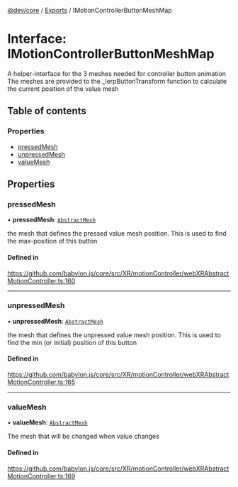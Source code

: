 [@dev/core](../README.md) / [Exports](../modules.md) / IMotionControllerButtonMeshMap

# Interface: IMotionControllerButtonMeshMap

A helper-interface for the 3 meshes needed for controller button animation
The meshes are provided to the _lerpButtonTransform function to calculate the current position of the value mesh

## Table of contents

### Properties

- [pressedMesh](IMotionControllerButtonMeshMap.md#pressedmesh)
- [unpressedMesh](IMotionControllerButtonMeshMap.md#unpressedmesh)
- [valueMesh](IMotionControllerButtonMeshMap.md#valuemesh)

## Properties

### pressedMesh

• **pressedMesh**: [`AbstractMesh`](../classes/AbstractMesh.md)

the mesh that defines the pressed value mesh position.
This is used to find the max-position of this button

#### Defined in

https://github.com/babylon.js/core/src/XR/motionController/webXRAbstractMotionController.ts:160

___

### unpressedMesh

• **unpressedMesh**: [`AbstractMesh`](../classes/AbstractMesh.md)

the mesh that defines the unpressed value mesh position.
This is used to find the min (or initial) position of this button

#### Defined in

https://github.com/babylon.js/core/src/XR/motionController/webXRAbstractMotionController.ts:165

___

### valueMesh

• **valueMesh**: [`AbstractMesh`](../classes/AbstractMesh.md)

The mesh that will be changed when value changes

#### Defined in

https://github.com/babylon.js/core/src/XR/motionController/webXRAbstractMotionController.ts:169
